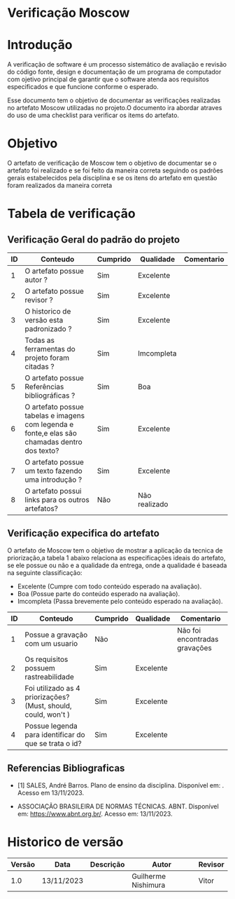 
# Verificação Moscow

# Introdução

A verificação de software é um processo sistemático de avaliação e revisão do código fonte, design e documentação de um programa de computador com ojetivo principal de garantir que o software atenda aos requisitos especificados e que funcione conforme o esperado. 

Esse documento tem o objetivo de documentar as verificações realizadas no artefato Moscow utilizadas no projeto.O documento ira abordar atraves do uso de uma checklist para verificar os items do artefato.

# Objetivo

O artefato de verificação de Moscow tem o objetivo de documentar se o artefato foi realizado e se foi feito da maneira correta seguindo os padrões gerais estabelecidos pela disciplina e se os itens do artefato em questão foram realizados da maneira correta

# Tabela de verificação

## Verificação Geral do padrão do projeto

| ID | Conteudo                                                                                      | Cumprido | Qualidade | Comentario |
|----|-----------------------------------------------------------------------------------------------|----------|-----------|------------|
| 1  | O artefato possue autor ?                                                                     |  Sim        | Excelente |            |
| 2  | O artefato possue revisor ?                                                                   |  Sim          | Excelente |            |
| 3  | O historico de versão esta padronizado ?                                                      |   Sim         | Excelente |            |
| 4  | Todas as ferramentas do projeto foram citadas ?                                               |   Sim         | Imcompleta |            |
| 5  | O artefato possue Referências bibliográficas ?                                                |   Sim         | Boa       |            |
| 6  | O artefato possue tabelas e imagens com legenda e fonte,e elas são chamadas dentro dos texto? |   Sim         | Excelente |            |
| 7  | O artefato possue um texto fazendo uma introdução ?                                           |    Sim        | Excelente |            |
| 8  | O artefato possui links para os outros artefatos?                                             |   Não     | Não realizado |            |


## Verificação expecifica do artefato

O artefato de Moscow tem o objetivo de mostrar a aplicação da tecnica de priorização,a tabela 1 abaixo relaciona as especificações ideais do artefato, se ele possue ou não e a qualidade da entrega, onde a qualidade é baseada na seguinte classificação:

- Excelente (Cumpre com todo conteúdo esperado na avaliação).
- Boa (Possue parte do conteúdo esperado na avaliação).
- Imcompleta (Passa brevemente pelo conteúdo esperado na avaliação).


| ID | Conteudo                                                              | Cumprido | Qualidade | Comentario |
|----|-----------------------------------------------------------------------|----------|-----------|------------|
| 1  | Possue a gravação com um usuario                                     |     Não     |           |    Não foi encontradas gravações        |
| 2  | Os requisitos possuem rastreabilidade                                |    Sim    |    Excelente       |            |
| 3  | Foi utilizado as 4 priorizações? (Must, should, could, won't )      |   Sim       |   Excelente          |            |
| 4  | Possue legenda para identificar do que se trata o id?                |       Sim   |      Excelente     |            |


## Referencias Bibliograficas

- [1] SALES, André Barros. Plano de ensino da disciplina. Disponível em: . Acesso em 13/11/2023.

- ASSOCIAÇÃO BRASILEIRA DE NORMAS TÉCNICAS. ABNT. Disponível em: https://www.abnt.org.br/. Acesso em: 13/11/2023.

# Historico de versão

| Versão | Data       | Descrição | Autor               | Revisor |
|--------|------------|-----------|---------------------|---------|
| 1.0    | 13/11/2023 |           | Guilherme Nishimura|      Vitor   |
